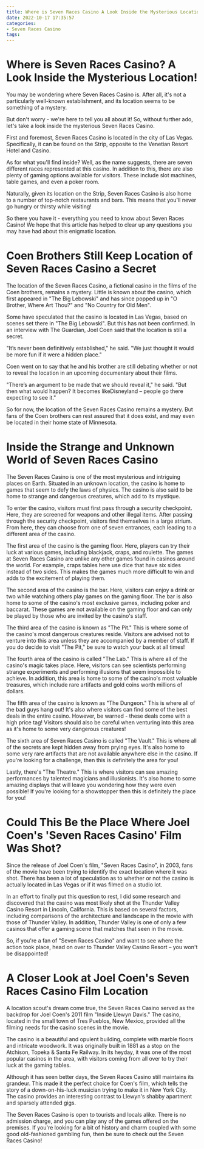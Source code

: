 ```yaml
---
title: Where is Seven Races Casino A Look Inside the Mysterious Location!
date: 2022-10-17 17:35:57
categories:
- Seven Races Casino
tags:
---
```



#  Where is Seven Races Casino? A Look Inside the Mysterious Location!

You may be wondering where Seven Races Casino is. After all, it's not a particularly well-known establishment, and its location seems to be something of a mystery.

But don't worry - we're here to tell you all about it! So, without further ado, let's take a look inside the mysterious Seven Races Casino.

First and foremost, Seven Races Casino is located in the city of Las Vegas. Specifically, it can be found on the Strip, opposite to the Venetian Resort Hotel and Casino.

As for what you'll find inside? Well, as the name suggests, there are seven different races represented at this casino. In addition to this, there are also plenty of gaming options available for visitors. These include slot machines, table games, and even a poker room.

Naturally, given its location on the Strip, Seven Races Casino is also home to a number of top-notch restaurants and bars. This means that you'll never go hungry or thirsty while visiting!

So there you have it - everything you need to know about Seven Races Casino! We hope that this article has helped to clear up any questions you may have had about this enigmatic location.

#  Coen Brothers Still Keep Location of Seven Races Casino a Secret

The location of the Seven Races Casino, a fictional casino in the films of the Coen brothers, remains a mystery. Little is known about the casino, which first appeared in "The Big Lebowski" and has since popped up in "O Brother, Where Art Thou?" and "No Country for Old Men".

Some have speculated that the casino is located in Las Vegas, based on scenes set there in "The Big Lebowski". But this has not been confirmed. In an interview with The Guardian, Joel Coen said that the location is still a secret.

"It’s never been definitively established," he said. "We just thought it would be more fun if it were a hidden place."

Coen went on to say that he and his brother are still debating whether or not to reveal the location in an upcoming documentary about their films.

"There’s an argument to be made that we should reveal it," he said. "But then what would happen? It becomes likeDisneyland – people go there expecting to see it."

So for now, the location of the Seven Races Casino remains a mystery. But fans of the Coen brothers can rest assured that it does exist, and may even be located in their home state of Minnesota.

#  Inside the Strange and Unknown World of Seven Races Casino

The Seven Races Casino is one of the most mysterious and intriguing places on Earth. Situated in an unknown location, the casino is home to games that seem to defy the laws of physics. The casino is also said to be home to strange and dangerous creatures, which add to its mystique.

To enter the casino, visitors must first pass through a security checkpoint. Here, they are screened for weapons and other illegal items. After passing through the security checkpoint, visitors find themselves in a large atrium. From here, they can choose from one of seven entrances, each leading to a different area of the casino.

The first area of the casino is the gaming floor. Here, players can try their luck at various games, including blackjack, craps, and roulette. The games at Seven Races Casino are unlike any other games found in casinos around the world. For example, craps tables here use dice that have six sides instead of two sides. This makes the games much more difficult to win and adds to the excitement of playing them.

The second area of the casino is the bar. Here, visitors can enjoy a drink or two while watching others play games on the gaming floor. The bar is also home to some of the casino's most exclusive games, including poker and baccarat. These games are not available on the gaming floor and can only be played by those who are invited by the casino's staff.

The third area of the casino is known as "The Pit." This is where some of the casino's most dangerous creatures reside. Visitors are advised not to venture into this area unless they are accompanied by a member of staff. If you do decide to visit "The Pit," be sure to watch your back at all times!

The fourth area of the casino is called "The Lab." This is where all of the casino's magic takes place. Here, visitors can see scientists performing strange experiments and performing illusions that seem impossible to achieve. In addition, this area is home to some of the casino's most valuable treasures, which include rare artifacts and gold coins worth millions of dollars.

The fifth area of the casino is known as "The Dungeon." This is where all of the bad guys hang out! It's also where visitors can find some of the best deals in the entire casino. However, be warned - these deals come with a high price tag! Visitors should also be careful when venturing into this area as it's home to some very dangerous creatures!

The sixth area of Seven Races Casino is called "The Vault." This is where all of the secrets are kept hidden away from prying eyes. It's also home to some very rare artifacts that are not available anywhere else in the casino. If you're looking for a challenge, then this is definitely the area for you!

Lastly, there's "The Theatre." This is where visitors can see amazing performances by talented magicians and illusionists. It's also home to some amazing displays that will leave you wondering how they were even possible! If you're looking for a showstopper then this is definitely the place for you!

#  Could This Be the Place Where Joel Coen's 'Seven Races Casino' Film Was Shot?

Since the release of Joel Coen's film, "Seven Races Casino", in 2003, fans of the movie have been trying to identify the exact location where it was shot. There has been a lot of speculation as to whether or not the casino is actually located in Las Vegas or if it was filmed on a studio lot.

In an effort to finally put this question to rest, I did some research and discovered that the casino was most likely shot at the Thunder Valley Casino Resort in Lincoln, California. This is based on several factors, including comparisons of the architecture and landscape in the movie with those of Thunder Valley. In addition, Thunder Valley is one of only a few casinos that offer a gaming scene that matches that seen in the movie.

So, if you're a fan of "Seven Races Casino" and want to see where the action took place, head on over to Thunder Valley Casino Resort – you won't be disappointed!

#  A Closer Look at Joel Coen's Seven Races Casino Film Location

A location scout's dream come true, the Seven Races Casino served as the backdrop for Joel Coen's 2011 film "Inside Llewyn Davis." The casino, located in the small town of Tres Pueblos, New Mexico, provided all the filming needs for the casino scenes in the movie.

The casino is a beautiful and opulent building, complete with marble floors and intricate woodwork. It was originally built in 1881 as a stop on the Atchison, Topeka & Santa Fe Railway. In its heyday, it was one of the most popular casinos in the area, with visitors coming from all over to try their luck at the gaming tables.

Although it has seen better days, the Seven Races Casino still maintains its grandeur. This made it the perfect choice for Coen's film, which tells the story of a down-on-his-luck musician trying to make it in New York City. The casino provides an interesting contrast to Llewyn's shabby apartment and sparsely attended gigs.

The Seven Races Casino is open to tourists and locals alike. There is no admission charge, and you can play any of the games offered on the premises. If you're looking for a bit of history and charm coupled with some good old-fashioned gambling fun, then be sure to check out the Seven Races Casino!